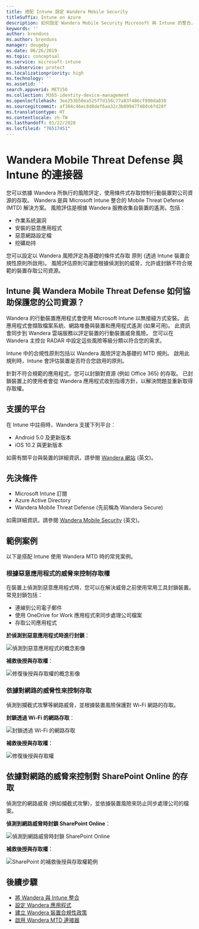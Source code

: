 ```yaml
---
title: 搭配 Intune 設定 Wandera Mobile Security
titleSuffix: Intune on Azure
description: 如何設定 Wandera Mobile Security Microsoft 與 Intune 的整合，來控制行動裝置對公司資源的存取。
keywords: ''
author: brenduns
ms.author: brenduns
manager: dougeby
ms.date: 06/26/2019
ms.topic: conceptual
ms.service: microsoft-intune
ms.subservice: protect
ms.localizationpriority: high
ms.technology: ''
ms.assetid: ''
search.appverid: MET150
ms.collection: M365-identity-device-management
ms.openlocfilehash: 3ee253b50ea525f7d156c77a83f486cf990da030
ms.sourcegitcommit: af384c46ec8d8def6aa32c3b89947748dc6fd28f
ms.translationtype: HT
ms.contentlocale: zh-TW
ms.lasthandoff: 01/22/2020
ms.locfileid: "76517451"
---
```

# <a name="wandera-mobile-threat-defense-connector-with-intune"></a>Wandera Mobile Threat Defense 與 Intune 的連接器  

您可以依據 Wandera 所執行的風險評定，使用條件式存取控制行動裝置對公司資源的存取。 Wandera 是與 Microsoft Intune 整合的 Mobile Threat Defense (MTD) 解決方案。  風險評估是根據 Wandera 服務收集自裝置的遙測，包括︰
- 作業系統漏洞
- 安裝的惡意應用程式
- 惡意網路設定檔
- 挖礦劫持

您可以設定以 Wandera 風險評定為基礎的條件式存取  原則 (透過 Intune 裝置合規性原則所啟用)。 風險評估原則可讓您根據偵測到的威脅，允許或封鎖不符合規範的裝置存取公司資源。  


## <a name="how-do-intune-and-wandera-mobile-threat-defense-help-protect-your-company-resources"></a>Intune 與 Wandera Mobile Threat Defense 如何協助保護您的公司資源？  

Wandera 的行動裝置應用程式會使用 Microsoft Intune 以無接縫方式安裝。 此應用程式會擷取檔案系統、網路堆疊與裝置和應用程式遙測 (如果可用)。 此資訊會同步到 Wandera 雲端服務以評定裝置的行動裝置威脅風險。 您可以在 Wandera 主控台 RADAR 中設定這些風險等級分類以符合您的需求。

Intune 中的合規性原則包括以 Wandera 風險評定為基礎的 MTD  規則。 啟用此規則時，Intune 會評估裝置是否符合您啟用的原則。

針對不符合規範的應用程式，您可以封鎖對資源 (例如 Office 365) 的存取。 已封鎖裝置上的使用者會從 Wandera 應用程式收到指導方針，以解決問題並重新取得存取權。

## <a name="supported-platforms"></a>支援的平台  

在 Intune 中註冊時，Wandera 支援下列平台︰

- Android 5.0 及更新版本  
- iOS 10.2 與更新版本  

如需有關平台與裝置的詳細資訊，請參閱 [Wandera 網站](https://www.wandera.com/mobile-threat-defense/) \(英文\)。

## <a name="prerequisites"></a>先決條件  

- Microsoft Intune 訂閱  
- Azure Active Directory  
- Wandera Mobile Threat Defense (先前稱為 Wandera Secure)  

如需詳細資訊，請參閱 [Wandera Mobile Security](https://www.wandera.com/mobile-security/) \(英文\)。
 
## <a name="sample-scenarios"></a>範例案例

以下是搭配 Intune 使用 Wandera MTD 時的常見案例。

### <a name="control-access-based-on-threats-from-malicious-apps"></a>根據惡意應用程式的威脅來控制存取權  

在裝置上偵測到惡意應用程式時，您可以在解決威脅之前使用常用工具封鎖裝置。 常見封鎖包括：  
- 連線到公司電子郵件  
- 使用 OneDrive for Work 應用程式來同步處理公司檔案  
- 存取公司應用程式  

**於偵測到惡意應用程式時進行封鎖**：

![偵測到惡意應用程式的概念影像](./media/wandera-mtd-connector/wandera-malicious-apps-blocked.png)  

**補救後授與存取權**： 

![修復後授與存取權的概念影像](./media/wandera-mtd-connector/wandera-malicious-apps-unblocked.png)


### <a name="control-access-based-on-threat-to-network"></a>依據對網路的威脅性來控制存取  

偵測到攔截式攻擊等網路威脅，並根據裝置風險保護對 Wi-Fi 網路的存取。  

**封鎖透過 Wi-Fi 的網路存取**：  

![封鎖透過 Wi-Fi 的網路存取](./media/wandera-mtd-connector/wandera-network-wifi-blocked.png)

**補救後授與存取權**：  

![修復後授與存取權](./media/wandera-mtd-connector/wandera-network-wifi-unblocked.png)  

## <a name="control-access-to-sharepoint-online-based-on-threat-to-network"></a>依據對網路的威脅來控制對 SharePoint Online 的存取

偵測您的網路威脅 (例如攔截式攻擊)，並依據裝置風險來防止同步處理公司的檔案。

**偵測到網路威脅時封鎖 SharePoint Online**：  

![偵測到網路威脅時封鎖 SharePoint Online](./media/wandera-mtd-connector/wandera-network-spo-blocked.png)  


**補救後授與存取權**：  

![SharePoint 的補救後授與存取權範例](./media/wandera-mtd-connector/wandera-network-spo-unblocked.png)  

## <a name="next-steps"></a>後續步驟

- [將 Wandera 與 Intune 整合](wandera-mtd-connector-integration.md)
- [設定 Wandera 應用程式](mtd-apps-ios-app-configuration-policy-add-assign.md)
- [建立 Wandera 裝置合規性政策](mtd-device-compliance-policy-create.md)
- [啟用 Wandera MTD 連接器](mtd-connector-enable.md)
